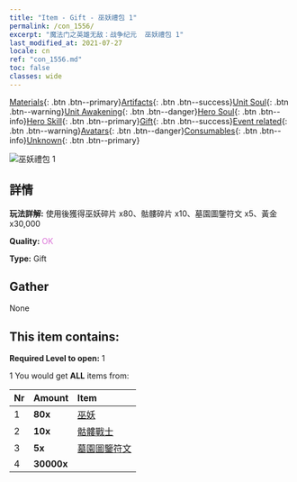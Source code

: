```yaml
---
title: "Item - Gift - 巫妖禮包 1"
permalink: /con_1556/
excerpt: "魔法门之英雄无敌：战争纪元  巫妖禮包 1"
last_modified_at: 2021-07-27
locale: cn
ref: "con_1556.md"
toc: false
classes: wide
---
```

 [Materials](/ItemsCN/){: .btn .btn--primary}[Artifacts](/ItemsCN/Artifacts/){: .btn .btn--success}[Unit Soul](/ItemsCN/UnitSoul/){: .btn .btn--warning}[Unit Awakening](/ItemsCN/UnitAwakening/){: .btn .btn--danger}[Hero Soul](/ItemsCN/HeroSoul/){: .btn .btn--info}[Hero Skill](/ItemsCN/HeroSkill/){: .btn .btn--primary}[Gift](/ItemsCN/Gift/){: .btn .btn--success}[Event related](/ItemsCN/Events/){: .btn .btn--warning}[Avatars](/ItemsCN/Avatars/){: .btn .btn--danger}[Consumables](/ItemsCN/Consumables/){: .btn .btn--info}[Unknown](/ItemsCN/Unknown/){: .btn .btn--primary}

 ![巫妖禮包 1](/images/t/i_907167.png)

## 詳情
 **玩法詳解:** 使用後獲得巫妖碎片 x80、骷髏碎片 x10、墓園圖鑒符文 x5、黃金 x30,000

 **Quality:** <span style="color: #DA70D6">OK</span>

 **Type:** Gift

## Gather

  None

## This item contains:

 **Required Level to open:** 1

 1 You would get **ALL** items  from:

  | Nr | Amount |     Item    |
  |:---|:-------|:------------|
  | 1 |  **80x** | [巫妖](/cn/Items/unt_212/) |  | 
  | 2 |  **10x** | [骷髏戰士](/cn/Items/unt_208/) |  | 
  | 3 |  **5x** | [墓園圖鑒符文](/cn/Items/con_755/) |  | 
  | 4 |  **30000x** | <i class="fas fa-coins"/> |  | 

